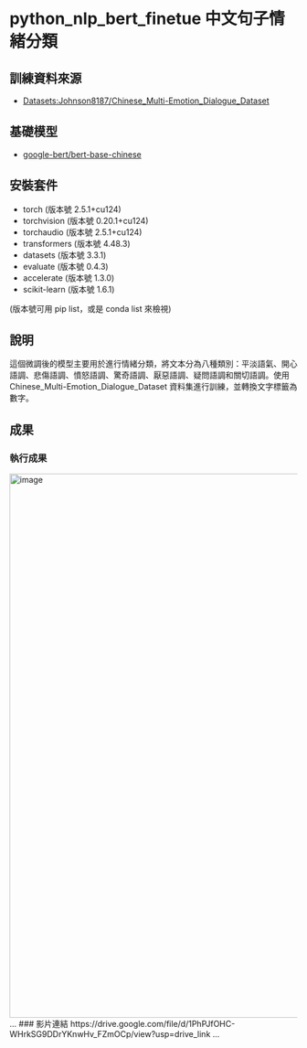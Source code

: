 # python_nlp_bert_finetue 中文句子情緒分類

## 訓練資料來源
- [Datasets:Johnson8187/Chinese_Multi-Emotion_Dialogue_Dataset](https://huggingface.co/datasets/Johnson8187/Chinese_Multi-Emotion_Dialogue_Dataset)

## 基礎模型
- [google-bert/bert-base-chinese](https://huggingface.co/google-bert/bert-base-chinese)

## 安裝套件
- torch (版本號 2.5.1+cu124)
- torchvision (版本號 0.20.1+cu124)
- torchaudio (版本號 2.5.1+cu124)
- transformers (版本號 4.48.3)
- datasets (版本號 3.3.1)
- evaluate (版本號 0.4.3)
- accelerate (版本號 1.3.0)
- scikit-learn (版本號 1.6.1)
  
(版本號可用 pip list，或是 conda list 來檢視)


## 說明
這個微調後的模型主要用於進行情緒分類，將文本分為八種類別：平淡語氣、開心語調、悲傷語調、憤怒語調、驚奇語調、厭惡語調、疑問語調和關切語調。使用 Chinese_Multi-Emotion_Dialogue_Dataset 資料集進行訓練，並轉換文字標籤為數字。

## 成果
### 執行成果
<img width="952" alt="image" src="https://github.com/user-attachments/assets/4a9efb91-9dcc-4fac-95ac-85296d6b1013" />
...
### 影片連結
https://drive.google.com/file/d/1PhPJfOHC-WHrkSG9DDrYKnwHv_FZmOCp/view?usp=drive_link
...


